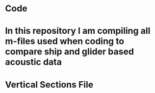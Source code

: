 # Code

# In this repository I am compiling all m-files used when coding to compare ship and glider based acoustic data

# Vertical Sections File 
